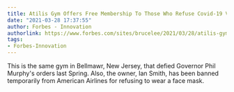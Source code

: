 ```yaml
---
title: Atilis Gym Offers Free Membership To Those Who Refuse Covid-19 Vaccine
date: "2021-03-28 17:37:55"
author: Forbes - Innovation
authorlink: https://www.forbes.com/sites/brucelee/2021/03/28/atilis-gym-offers-free-membership-to-those-who-refuse-covid-19-vaccine/
tags:
- Forbes-Innovation
---
```

This is the same gym in Bellmawr, New Jersey, that defied Governor Phil Murphy's orders last Spring. Also, the owner, Ian Smith, has been banned temporarily from American Airlines for refusing to wear a face mask.